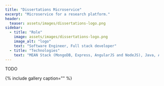 ```yaml
---
title: "Dissertations Microservice"
excerpt: "Microservice for a research platform."
header:
  teaser: assets/images/dissertations-logo.png
sidebar:
  - title: "Role"
    image: assets/images/dissertations-logo.png
    image_alt: "logo"
    text: "Software Engineer, Full stack developer"
  - title: "Technologies"
    text: "MEAN Stack (MongoDB, Express, AngularJS and NodeJS), Java, Apache Flink, Quartz, Heroku."
---
```


TODO

{% include gallery caption="" %}
